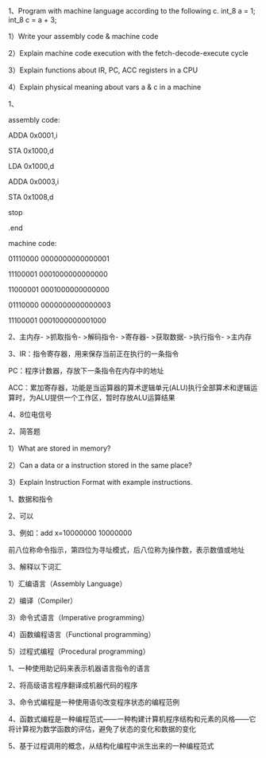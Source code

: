 1、Program with machine language according to the following c. int_8 a = 1;  int_8 c = a + 3; 

1）Write your assembly code & machine code 

2）Explain machine code execution with the fetch-decode-execute cycle 

3）Explain functions about  IR, PC, ACC registers in a CPU 

4）Explain physical meaning about vars a & c in a machine

1、

assembly code:

ADDA 0x0001,i 
  
STA 0x1000,d
  
LDA 0x1000,d
  
ADDA 0x0003,i
  
STA 0x1008,d
  
stop
  
.end

machine code:

01110000 0000000000000001 

11100001 0001000000000000 

11000001 0001000000000000 

01110000 0000000000000003 

11100001 0001000000001000

2、主内存- >抓取指令- >解码指令- >寄存器- >获取数据- >执行指令- >主内存

3、IR：指令寄存器，用来保存当前正在执行的一条指令 


PC：程序计数器，存放下一条指令在内存中的地址 

ACC：累加寄存器，功能是当运算器的算术逻辑单元(ALU)执行全部算术和逻辑运算时，为ALU提供一个工作区，暂时存放ALU运算结果

4、8位电信号

2、简答题 

1）What are stored in memory? 

2）Can a data or a instruction stored in the same place?

3）Explain Instruction Format with example instructions.

1、数据和指令

2、可以

3、例如：add x=10000000 10000000

前八位称命令指示，第四位为寻址模式，后八位称为操作数，表示数值或地址

3、解释以下词汇 

1）汇编语言（Assembly Language） 

2）编译（Compiler） 

3）命令式语言（Imperative programming） 

4）函数编程语言（Functional programming） 

5）过程式编程（Procedural programming）

1、一种使用助记码来表示机器语言指令的语言

2、将高级语言程序翻译成机器代码的程序

3、命令式编程是一种使用语句改变程序状态的编程范例

4、函数式编程是一种编程范式——一种构建计算机程序结构和元素的风格——它将计算视为数学函数的评估，避免了状态的变化和数据的变化

5、基于过程调用的概念，从结构化编程中派生出来的一种编程范式





